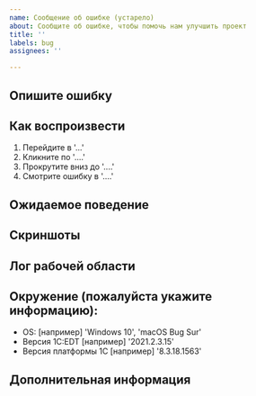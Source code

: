 ```yaml
---
name: Сообщение об ошибке (устарело)
about: Сообщите об ошибке, чтобы помочь нам улучшить проект
title: ''
labels: bug
assignees: ''

---
```


## Опишите ошибку

<!-- Четкое и краткое описание того, в чем заключается ошибка. -->


## Как воспроизвести

<!-- Шаги для воспроизведения ошибки: -->

1. Перейдите в '...'
2. Кликните по '....'
3. Прокрутите вниз до '....'
4. Смотрите ошибку в '....'

## Ожидаемое поведение

<!-- Четкое и краткое описание того, что вы ожидали бы в правильном поведении. -->


## Скриншоты

<!-- 
Если возможно, приложите скриншоты проблемы.
Совет: не старайтесь обрезать все лишнее (по вашему мнению) на скриншоте, лучше более полный скриншот со стрелочками на проблемное место. 
-->

## Лог рабочей области
 
<!--
Обязательно, приложите все файлы логов из рабочей области /path/to/workspace/.metadata/*.log и файл trace.log
Инструкция: <! ссылка на инструкцию>
Если файл лога не получается прикрепить, это касается файла ".log", то переименуйте его и прикрепите
-->

## Окружение (пожалуйста укажите информацию):

 - OS: [например] 'Windows 10', 'macOS Bug Sur'
 - Версия 1C:EDT [например] '2021.2.3.15'
 - Версия платформы 1С [например] '8.3.18.1563'

## Дополнительная информация
 
<!-- 
 - Добавьте здесь любую дополнительную информацию о проблеме
 - Пример кода на котором воспроизводится ошибка, 
 - Версию типовой конфигурации 1С + объект в котором воспроизводится проблема
 - Ссылки на публичные проекты 1С в котором воспроизводится проблема
-->

